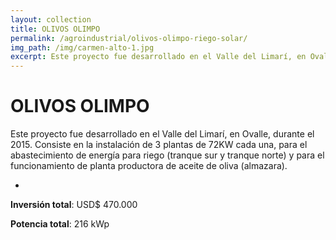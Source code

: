 ```yaml
---
layout: collection
title: OLIVOS OLIMPO
permalink: /agroindustrial/olivos-olimpo-riego-solar/
img_path: /img/carmen-alto-1.jpg
excerpt: Este proyecto fue desarrollado en el Valle del Limarí, en Ovalle, durante el 2015.Consiste en la instalación de 3 plantas de...
---
```


# OLIVOS OLIMPO

Este proyecto fue desarrollado en el Valle del Limarí, en Ovalle, durante el 2015. Consiste en la instalación de 3 plantas de 72KW cada una, para el abastecimiento de energía para riego (tranque sur y tranque norte) y para el funcionamiento de planta productora de aceite de oliva (almazara).

-

**Inversión total**: USD$ 470.000

**Potencia total**: 216 kWp
